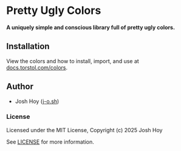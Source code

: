 # Pretty Ugly Colors

**A uniquely simple and conscious library full of pretty ugly colors.**

## Installation

View the colors and how to install, import, and use at [docs.torstol.com/colors](https://docs.torstol.com/colors).

## Author

- Josh Hoy ([j-o.sh](https://j-o.sh))

### License

Licensed under the MIT License, Copyright (c) 2025 Josh Hoy

See [LICENSE](./LICENSE) for more information.